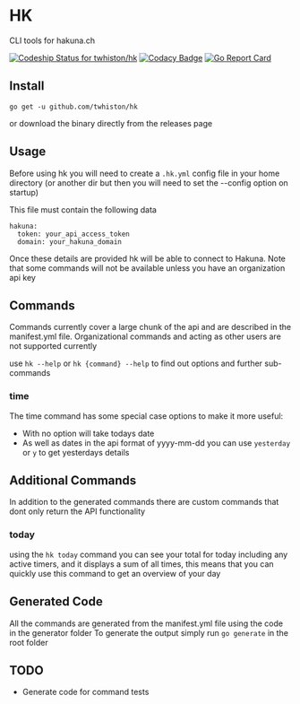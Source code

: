# HK

CLI tools for hakuna.ch

[ ![Codeship Status for twhiston/hk](https://app.codeship.com/projects/c134b890-a619-0135-4ff4-16f7c16b7dca/status?branch=master)](https://app.codeship.com/projects/255432)
[![Codacy Badge](https://api.codacy.com/project/badge/Grade/5d777742d71a44679e3a513c3144c71f)](https://www.codacy.com/app/twhiston/hk?utm_source=github.com&amp;utm_medium=referral&amp;utm_content=twhiston/hk&amp;utm_campaign=Badge_Grade)
[![Go Report Card](https://goreportcard.com/badge/github.com/twhiston/hk)](https://goreportcard.com/report/github.com/twhiston/hk)

## Install

`go get -u github.com/twhiston/hk`

or download the binary directly from the releases page

## Usage

Before using hk you will need to create a `.hk.yml` config file in your home directory
(or another dir but then you will need to set the --config option on startup)

This file must contain the following data

```
hakuna:
  token: your_api_access_token
  domain: your_hakuna_domain
```

Once these details are provided hk will be able to connect to Hakuna.
Note that some commands will not be available unless you have an organization api key

## Commands

Commands currently cover a large chunk of the api and are described in the manifest.yml file.
Organizational commands and acting as other users are not supported currently

use `hk --help` or `hk {command} --help` to find out options and further sub-commands

### time

The time command has some special case options to make it more useful:
- With no option will take todays date
- As well as dates in the api format of yyyy-mm-dd you can use `yesterday` or `y` to get yesterdays details

## Additional Commands

In addition to the generated commands there are custom commands that dont only return the API functionality

### today

using the `hk today` command you can see your total for today including any active timers, and it displays a
sum of all times, this means that you can quickly use this command to get an overview of your day


## Generated Code

All the commands are generated from the manifest.yml file using the code in the generator folder
To generate the output simply run `go generate` in the root folder

## TODO

- Generate code for command tests